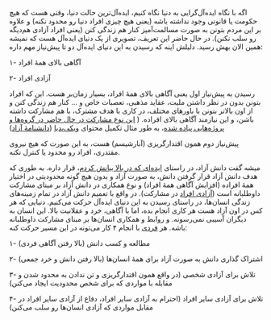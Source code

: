 <!-- 
.. title: ایده‌آل‌گرایی، آگاهی و آزادی
.. slug: idealism-2
.. date: 2016-02-28 22:10:16 UTC
.. tags: آزادی, آنارشیسم, دانش آزاد, آگاهی, جامعه, ایده‌آل‌گرایی, free knowledge, idealism, freedom
.. category: 
.. link: 
.. description: 
.. type: text
-->

اگه با نگاه ایده‌آل‌گرایی به دنیا نگاه کنیم، ایده‌آل‌ترین حالت دنیا، وقتی هست که هیچ حکومت یا قانونی وجود نداشته باشه (یعنی هیچ چیزی افراد دنیا رو محدود نکنه) و علاوه بر این مردم بتونن به صورت مسالمت‌آمیز کنار هم زندگی کنن (یعنی افراد آزادی هم‌دیگه رو سلب نکنن). در حال حاضر این تعریف، تصویری از یک دنیای ایده‌آل هست که نمیشه همین الان بهش رسید. دلیلش اینه که رسیدن به این دنیای ایده‌آل دو تا پیش‌نیاز مهم داره:

۱- آگاهی بالای همهٔ افراد

۲- آزادی افراد


رسیدن به پیش‌نیاز اول  یعنی آگاهی بالای همهٔ افراد، بسیار زمان‌بر هست. این که افراد بتونن بدون در نظر داشتن ملیت، عقاید مذهبی، تعصبات خاص و ... کنار هم زندگی کنن و از اون بالاتر بتونن با باورهای مختلف، در کاری با هدف مشترک، با هم مشارکت داشته باشن، و این نیازمند آگاهی بالای افراده. ( [این نوع مشارکت در حال حاضر در گروه‌ها و پروژه‌هایی پیاده شده](https://saeedalijani.github.io/posts/free-knowledg-1.html)، به طور مثال تکمیل محتوای [ویکی‌پدیا](http://en.wikipedia.org/) ([دانشنامهٔ آزاد](https://fa.wikipedia.org/))

پیش‌نیاز دوم همون اقتدارگریزی (آنارشیسم) هست، به این صورت که هیچ نیروی مقتدری، افراد رو محدود یا کنترل نکنه.

میشه گفت دانش آزاد، در راستای [ایده‌ای که در بالا بیانش کردم](https://saeedalijani.github.io/posts/idealism.html)، قرار داره. به طوری که هدف دانش آزاد قرار گرفتن دانش، به صورت آزاد و بدون هیچ گونه محدودیتی در اختیار همهٔ افراده (افزایش آگاهی همهٔ افراد) و نوع همکاری در دانش آزاد بر مبنای مشارکت داوطلبانه است ([آزادی افراد](https://saeedalijani.github.io/posts/individualism_and_free_knowledge.html) در مشارکت). در واقع با تعمیم دانش آزاد در تمام زمینه‌های زندگی انسان‌ها، در راستای رسیدن به این دنیای ایده‌آل حرکت می‌کنیم. دنیایی که هر کس در اون آزاد هست هر کاری انجام بده، اما با آگاهی، خرد و عقلانیت بالا. این انسان به دیگران آسیبی نمی‌رسونه. و روابط و همکاری انسان‌ها بر مبنای مشارکت داوطلبانه باشه. هر [فردی](https://saeedalijani.github.io/posts/big-rock.html) با انجام ۴ کار می‌تونه در این مسیر حرکت کنه:

۱- مطالعه و کسب دانش (بالا رفتن آگاهی فردی)

۲- اشتراک گذاری دانش به صورت آزاد برای همهٔ انسان‌ها (بالا رفتن دانش و خرد جمعی)

۳- تلاش برای آزادی شخصی (در واقع همون اقتدارگریزی و تن ندادن به محدود شدن و مقابله با مواردی که برای شخص محدودیت ایجاد می‌کنن)

۴- تلاش برای آزادی سایر افراد (احترام به آزادی سایر افراد، دفاع از آزادی سایر افراد در مقابل مواردی که آزادی انسان‌ها رو سلب می‌کنن)
